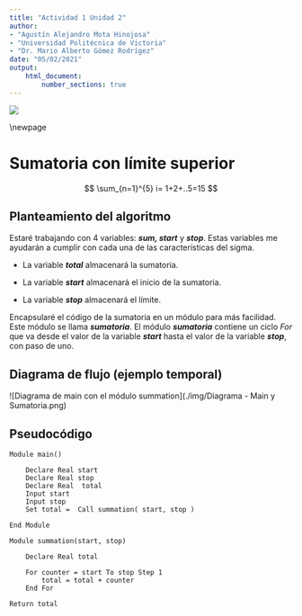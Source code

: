 ```yaml
---
title: "Actividad 1 Unidad 2"
author: 
- "Agustín Alejandro Mota Hinojosa"
- "Universidad Politécnica de Victoria"
- "Dr. Mario Alberto Gómez Rodrígez"
date: "05/02/2021"
output: 
    html_document:
        number_sections: true
---
```


![](/home/agustin/Documents/Logo.png)

\newpage

# Sumatoria con límite superior


$$
\sum_{n=1}^{5} i= 1+2+..5=15
$$

## Planteamiento del algoritmo

Estaré trabajando con 4 variables: **_sum, start_**  y **_stop_**. Estas variables me ayudarán a cumplir con cada una de las características del sigma.

+ La variable **_total_** almacenará la sumatoria.

+ La variable **_start_** almacenará el inicio de la sumatoria.
+ La variable **_stop_** almacenará el límite.

Encapsularé el código de la sumatoria en un módulo para más facilidad. Este módulo se llama **_sumatoria_**. El módulo **_sumatoria_** contiene un ciclo _For_ que va desde el valor de la variable **_start_** hasta el valor de la variable **_stop_**, con paso de uno.


## Diagrama de flujo (ejemplo temporal)


![Diagrama de main con el módulo summation](./img/Diagrama - Main y Sumatoria.png)

## Pseudocódigo

    Module main()

        Declare Real start
        Declare Real stop 
        Declare Real  total 
        Input start 
        Input stop 
        Set total =  Call summation( start, stop )

    End Module

    Module summation(start, stop)
    
        Declare Real total
        
        For counter = start To stop Step 1
            total = total + counter
        End For
        
    Return total
